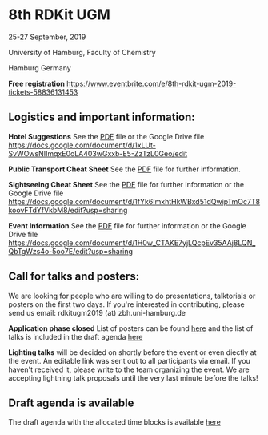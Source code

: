# 8th RDKit UGM
25-27 September, 2019

University of Hamburg, Faculty of Chemistry

Hamburg Germany

**Free registration** https://www.eventbrite.com/e/8th-rdkit-ugm-2019-tickets-58836131453

## Logistics and important information:
**Hotel Suggestions** See the [PDF](Info/RDKit_UGM_2019_Hotel_Recommendations.pdf) file or the Google Drive file https://docs.google.com/document/d/1xLUt-SvWOwsNIImqxE0oLA403wGxxb-E5-ZzTzL0Geo/edit

**Public Transport Cheat Sheet** See the [PDF](Info/public_transport_info.pdf) file for further information. 

**Sightseeing Cheat Sheet** See the [PDF](Info/sightseeing_info.pdf) file for further information or the Google Drive file https://docs.google.com/document/d/1fYk6ImxhtHkWBxd51dQwipTmOc7T8koovFTdYfVkbM8/edit?usp=sharing

**Event Information** See the [PDF](Info/general_info.pdf) file for further information or the Google Drive file https://docs.google.com/document/d/1H0w_CTAKE7yjLQcpEv35AAj8LQN_QbTgWzs4o-5oo7E/edit?usp=sharing

## Call for talks and posters:
We are looking for people who are willing to do presentations, talktorials or posters on the first two days. 
If you're interested in contributing, please send us email: rdkitugm2019 (at) zbh.uni-hamburg.de

**Application phase closed**
List of posters can be found [here](Info/rdkitugm2019_poster_presentations.pdf) and the list of talks is included in the draft agenda [here](Info/Draft_Agenda.pdf)

**Lighting talks** will be decided on shortly before the event or even diectly at the event. An editable link was sent out to all participants via email. If you haven't received it, please write to the team organizing the event. We are accepting lightning talk proposals until the very last minute before the talks!

## Draft agenda is available
The draft agenda with the allocated time blocks is available [here](Info/Draft_Agenda.pdf)
